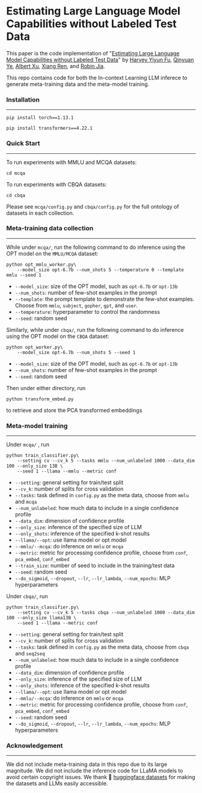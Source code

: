 # Estimating Large Language Model Capabilities without Labeled Test Data

This paper is the code implementation of "[Estimating Large Language Model Capabilities without Labeled Test Data](https://arxiv.org/abs/2305.14802)" by [Harvey Yiyun Fu](https://harvey-fin.github.io/), [Qinyuan Ye](http://yeqy.xyz/), [Albert Xu](https://scholar.google.com/citations?user=iFeGf_EAAAAJ&hl=en), [Xiang Ren](https://shanzhenren.github.io/), and [Robin Jia](https://robinjia.github.io/).

This repo contains code for both the In-context Learning LLM inferece to generate meta-training data and the meta-model training. 

### Installation
-----

```
pip install torch==1.13.1

pip install transformers==4.22.1
```

### Quick Start
-----

To run experiments with MMLU and MCQA datasets:
```
cd mcqa
```

To run experiments with CBQA datasets:
```
cd cbqa
```
Please see `mcqa/config.py` and `cbqa/config.py` for the full ontology of datasets in each collection. 


### Meta-training data collection
-----

While under `mcqa/`, run the following command to do inference using the OPT model on the `MMLU/MCQA` dataset:
```
python opt_mmlu_worker.py\
    --model_size opt-6.7b --num_shots 5 --temperature 0 --template mmlu --seed 1
```
- `--model_size`: size of the OPT model, such as `opt-6.7b` or `opt-13b`
- `--num_shots`: number of few-shot examples in the prompt
- `--template`: the prompt template to demonstrate the few-shot examples. Choose from `mmlu`, `subject`, `gopher`, `gpt`, and `user`.
- `--temperature`: hyperparameter to control the randomness
- `--seed`: random seed

Similarly, while under `cbqa/`, run the following command to do inference using the OPT model on the `CBQA` dataset:
```
python opt_worker.py\
    --model_size opt-6.7b --num_shots 5 --seed 1
```
- `--model_size`: size of the OPT model, such as `opt-6.7b` or `opt-13b`
- `--num_shots`: number of few-shot examples in the prompt
- `--seed`: random seed

Then under either directory, run
```
python transform_embed.py
```
to retrieve and store the PCA transformed embeddings


### Meta-model training
-----
Under `mcqa/` , run
```
python train_classifier.py\
    --setting cv --cv_k 5 --tasks mmlu --num_unlabeled 1000 --data_dim 100 --only_size 13B \
    --seed 1 --llama --mmlu --metric conf
```

- `--setting`: general setting for train/test split
- `--cv_k`: number of splits for cross validation
- `--tasks`: task defined in `config.py` as the meta data, choose from `mmlu` and `mcqa`
- `--num_unlabeled`: how much data to include in a single confidence profile
- `--data_dim`: dimension of confidence profile
- `--only_size`: inference of the specified size of LLM
- `--only_shots`: inference of the specified k-shot results
- `--llama/--opt`: use llama model or opt model
- `--mmlu/--mcqa`: do inference on `mmlu` or `mcqa`
- `--metric`: metric for processing confidence profile, choose from `conf`, `pca_embed`, `conf_embed`
- `--train_size`: number of seed to include in the training/test data
- `--seed`: random seed
- `--do_sigmoid`, `--dropout`, `--lr`, `--lr_lambda`, `--num_epochs`: MLP hyperparameters

Under `cbqa/`, run 
```
python train_classifier.py\
    --setting cv --cv_k 5 --tasks cbqa --num_unlabeled 1000 --data_dim 100 --only_size llama13B \
    --seed 1 --llama --metric conf
```

- `--setting`: general setting for train/test split
- `--cv_k`: number of splits for cross validation
- `--tasks`: task defined in `config.py` as the meta data, choose from `cbqa` and `seq2seq`
- `--num_unlabeled`: how much data to include in a single confidence profile
- `--data_dim`: dimension of confidence profile 
- `--only_size`: inference of the specified size of LLM
- `--only_shots`: inference of the specified k-shot results
- `--llama/--opt`: use llama model or opt model
- `--mmlu/--mcqa`: do inference on `mmlu` or `mcqa`
- `--metric`: metric for processing confidence profile, choose from `conf`, `pca_embed`, `conf_embed`
- `--seed`: random seed 
- `--do_sigmoid`, `--dropout`, `--lr`, `--lr_lambda`, `--num_epochs`: MLP hyperparameters

### Acknowledgement
-----
We did not include meta-training data in this repo due to its large magnitude. We did not include the inference code for LLaMA models to avoid certain copyright issues. We thank :hugs: [huggingface datasets](https://github.com/huggingface/datasets) for making the datasets and LLMs easily accessible.





